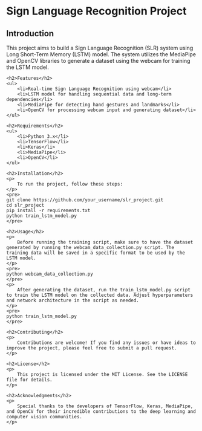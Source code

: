 <!DOCTYPE html>
<html>
<head>
    <title>Sign Language Recognition Project</title>
</head>
<body>
    <h1>Sign Language Recognition Project</h1>
    <h2>Introduction</h2>
    <p>
        This project aims to build a Sign Language Recognition (SLR) system using Long Short-Term Memory (LSTM) model. The system utilizes the MediaPipe and OpenCV libraries to generate a dataset using the webcam for training the LSTM model.
    </p>
    
    <h2>Features</h2>
    <ul>
        <li>Real-time Sign Language Recognition using webcam</li>
        <li>LSTM model for handling sequential data and long-term dependencies</li>
        <li>MediaPipe for detecting hand gestures and landmarks</li>
        <li>OpenCV for processing webcam input and generating dataset</li>
    </ul>

    <h2>Requirements</h2>
    <ul>
        <li>Python 3.x</li>
        <li>TensorFlow</li>
        <li>Keras</li>
        <li>MediaPipe</li>
        <li>OpenCV</li>
    </ul>

    <h2>Installation</h2>
    <p>
        To run the project, follow these steps:
    </p>
    <pre>
    git clone https://github.com/your_username/slr_project.git
    cd slr_project
    pip install -r requirements.txt
    python train_lstm_model.py
    </pre>

    <h2>Usage</h2>
    <p>
        Before running the training script, make sure to have the dataset generated by running the webcam_data_collection.py script. The training data will be saved in a specific format to be used by the LSTM model.
    </p>
    <pre>
    python webcam_data_collection.py
    </pre>
    <p>
        After generating the dataset, run the train_lstm_model.py script to train the LSTM model on the collected data. Adjust hyperparameters and network architecture in the script as needed.
    </p>
    <pre>
    python train_lstm_model.py
    </pre>

    <h2>Contributing</h2>
    <p>
        Contributions are welcome! If you find any issues or have ideas to improve the project, please feel free to submit a pull request.
    </p>

    <h2>License</h2>
    <p>
        This project is licensed under the MIT License. See the LICENSE file for details.
    </p>

    <h2>Acknowledgments</h2>
    <p>
        Special thanks to the developers of TensorFlow, Keras, MediaPipe, and OpenCV for their incredible contributions to the deep learning and computer vision communities.
    </p>
</body>
</html>
